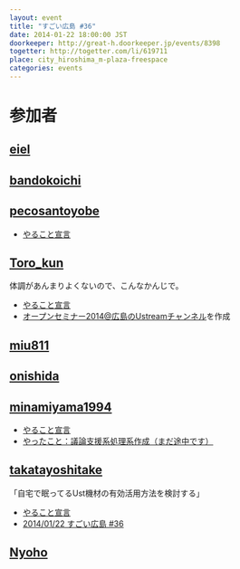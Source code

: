 ```yaml
---
layout: event
title: "すごい広島 #36"
date: 2014-01-22 18:00:00 JST
doorkeeper: http://great-h.doorkeeper.jp/events/8398
togetter: http://togetter.com/li/619711
place: city_hiroshima_m-plaza-freespace
categories: events
---
```


# 参加者


## [eiel](http://eiel.info/)


## [bandokoichi](http://twitter.com/bandokoichi)


## [pecosantoyobe](http://twitter.com/pecosantoyobe)

* [やること宣言](https://github.com/great-h/great-h.github.io/issues/595)


## [Toro_kun](https://twitter.com/Toro_kun)

体調があんまりよくないので、こんなかんじで。

* [やること宣言](https://github.com/great-h/great-h.github.io/issues/587)
* [オープンセミナー2014@広島のUstreamチャンネル](http://www.ustream.tv/channel/osh2014)を作成


## [miu811](https://github.com/miu811)


## [onishida](http://twitter.com/onishida)


## [minamiyama1994](https://github.com/minamiyama1994)

* [やること宣言](https://github.com/great-h/great-h.github.io/issues/589)
* [やったこと：議論支援系処理系作成（まだ途中です）](https://github.com/minamiyama1994/DiscussionSupportSystem/commit/fd9276b1819089d9bc51dce213bbdeb01cd662b8)


## [takatayoshitake](http://twitter.com/takatayoshitake)

「自宅で眠ってるUst機材の有効活用方法を検討する」

* [やること宣言](https://github.com/great-h/great-h.github.io/issues/598)
* [2014/01/22 すごい広島 #36](http://tkt-study.tumblr.com/post/74162852043/20140122-great-h-036)


## [Nyoho](http://nyoho.jp/)
